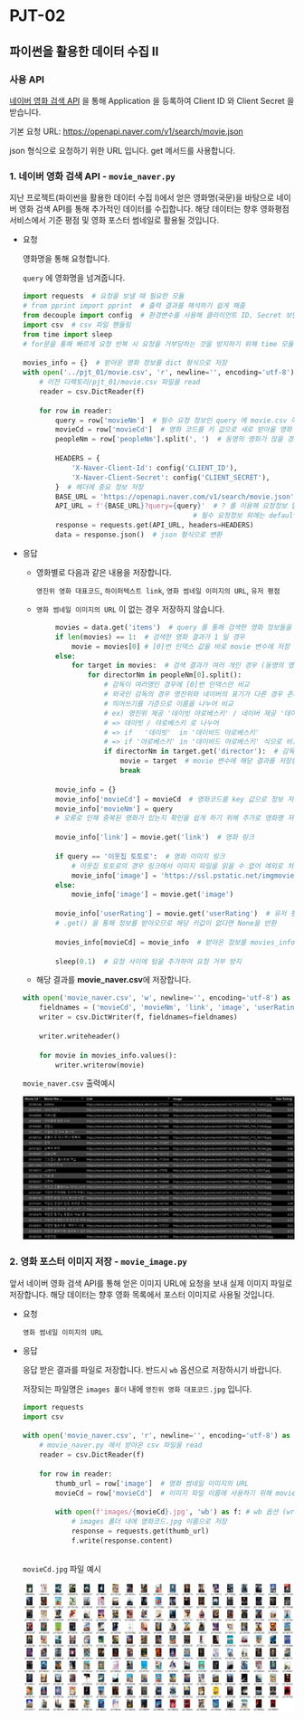 # PJT-02

## 파이썬을 활용한 데이터 수집 II

### 사용 API

[네이버 영화 검색 API](https://developers.naver.com/docs/search/movie/) 을 통해 Application 을 등록하여 Client ID 와 Client Secret 을 받습니다.

기본 요청 URL: https://openapi.naver.com/v1/search/movie.json

json 형식으로 요청하기 위한 URL 입니다. get 메서드를 사용합니다.

### 1. 네이버 영화 검색 API - `movie_naver.py`

지난 프로젝트(파이썬을 활용한 데이터 수집 I)에서 얻은 영화명(국문)을 바탕으로 네이버 영화 검색 API를 통해 추가적인 데이터를 수집합니다. 해당 데이터는 향후 영화평점서비스에서 기준 평점 및 영화 포스터 썸네일로 활용될 것입니다.

- 요청

  영화명을 통해 요청합니다. 

  `query` 에 영화명을 넘겨줍니다.

  ```python
  import requests  # 요청을 보낼 때 필요한 모듈
  # from pprint import pprint  # 출력 결과를 해석하기 쉽게 해줌
  from decouple import config  # 환경변수를 사용해 클라이언트 ID, Secret 보안
  import csv  # csv 파일 핸들링
  from time import sleep
  # for문을 통해 빠르게 요청 반복 시 요청을 거부당하는 것을 방지하기 위해 time 모듈 import
  
  movies_info = {}  # 받아온 영화 정보를 dict 형식으로 저장
  with open('../pjt_01/movie.csv', 'r', newline='', encoding='utf-8') as f:
      # 이전 디렉토리/pjt_01/movie.csv 파일을 read
      reader = csv.DictReader(f)
  
      for row in reader:
          query = row['movieNm']  # 필수 요청 정보인 query 에 movie.csv 에서 받아온 영화명 저장
          movieCd = row['movieCd']  # 영화 코드를 키 값으로 새로 받아올 영화 정보 저장
          peopleNm = row['peopleNm'].split(', ')  # 동명의 영화가 많을 경우 감독 이름을 비교하기 위해
  
          HEADERS = {
              'X-Naver-Client-Id': config('CLIENT_ID'),
              'X-Naver-Client-Secret': config('CLIENT_SECRET'),
          }  # 헤더에 중요 정보 저장
          BASE_URL = 'https://openapi.naver.com/v1/search/movie.json'  # 기본 요청 URL
          API_URL = f'{BASE_URL}?query={query}'  # ? 를 이용해 요청정보 입력
          									# 필수 요청정보 외에는 default 값으로 요청
          response = requests.get(API_URL, headers=HEADERS)
          data = response.json()  # json 형식으로 변환
  ```

- 응답

  - 영화별로 다음과 같은 내용을 저장합니다.

    `영진위 영화 대표코드`, `하이퍼텍스트 link`, `영화 썸네일 이미지의 URL`, `유저 평점`

  - `영화 썸네일 이미지의 URL` 이 없는 경우 저장하지 않습니다.

  ```python
          movies = data.get('items')  # query 를 통해 검색한 영화 정보들을 저장
          if len(movies) == 1:  # 검색한 영화 결과가 1 일 경우
              movie = movies[0] # [0]번 인덱스 값을 바로 movie 변수에 저장
          else:
              for target in movies:  # 검색 결과가 여러 개인 경우 (동명의 영화가 2개 이상)
                  for directorNm in peopleNm[0].split():
                      # 감독이 여러명인 경우에 [0]번 인덱스만 비교
                      # 외국인 감독의 경우 영진위와 네이버의 표기가 다른 경우 존재하므로
                      # 띄어쓰기를 기준으로 이름을 나누어 비교
                      # ex) 영진위 제공 '데이빗 야로베스키' / 네이버 제공 '데이비드 야로베스키'
                      # => 데이빗 / 야로베스키 로 나누어
                      # => if   '데이빗'  in '데이비드 야로베스키'
                      # => if '야로베스키' in '데이비드 야로베스키' 식으로 비교
                      if directorNm in target.get('director'):  # 감독명.split() 중 같은 결과가 있다면
                          movie = target  # movie 변수에 해당 결과를 저장한 뒤 break
                          break
          
          movie_info = {}
          movie_info['movieCd'] = movieCd  # 영화코드를 key 값으로 정보 저장
          movie_info['movieNm'] = query
          # 오류로 인해 중복된 영화가 있는지 확인을 쉽게 하기 위해 추가로 영화명 저장
          
          movie_info['link'] = movie.get('link')  # 영화 링크
          
          if query == '이웃집 토토로':  # 영화 이미지 링크
              # 이웃집 토토로의 경우 링크에서 이미지 파일을 읽을 수 없어 예외로 처리
              movie_info['image'] = 'https://ssl.pstatic.net/imgmovie/mdi/mit110/0187/A8781-00.jpg'
          else:
              movie_info['image'] = movie.get('image')
          
          movie_info['userRating'] = movie.get('userRating')  # 유저 평점
          # .get() 을 통해 정보를 받아오므로 해당 키값이 없다면 None을 반환
          
          movies_info[movieCd] = movie_info  # 받아온 정보를 movies_info dict 에 저장
          
          sleep(0.1)  # 요청 사이에 텀을 추가하여 요청 거부 방지
  ```

  - 해당 결과를 **movie_naver.csv**에 저장합니다.

  ```python
  with open('movie_naver.csv', 'w', newline='', encoding='utf-8') as f:
      fieldnames = ('movieCd', 'movieNm', 'link', 'image', 'userRating')
      writer = csv.DictWriter(f, fieldnames=fieldnames)
      
      writer.writeheader()
  
      for movie in movies_info.values():
          writer.writerow(movie)
  ```

  `movie_naver.csv` 출력예시

  ![movie_naver.PNG](README_images/movie_naver.PNG)

### 2. 영화 포스터 이미지 저장 - `movie_image.py`

앞서 네이버 영화 검색 API를 통해 얻은 이미지 URL에 요청을 보내 실제 이미지 파일로 저장합니다. 해당 데이터는 향후 영화 목록에서 포스터 이미지로 사용될 것입니다.

- 요청

  `영화 썸네일 이미지의 URL`

- 응답

  응답 받은 결과를 파일로 저장합니다. 반드시 `wb` 옵션으로 저장하시기 바랍니다.

  저장되는 파일명은 `images 폴더` 내에 `영진위 영화 대표코드.jpg` 입니다.

  ```python
  import requests
  import csv
  
  with open('movie_naver.csv', 'r', newline='', encoding='utf-8') as f:
      # movie_naver.py 에서 받아온 csv 파일을 read
      reader = csv.DictReader(f)
  
      for row in reader:
          thumb_url = row['image']  # 영화 썸네일 이미지의 URL
          movieCd = row['movieCd']  # 이미지 파일 이름에 사용하기 위해 movieCd 받아옴
  
          with open(f'images/{movieCd}.jpg', 'wb') as f: # wb 옵션 (write binary)
              # images 폴더 내에 영화코드.jpg 이름으로 저장
              response = requests.get(thumb_url)
              f.write(response.content)
              
  ```

  `movieCd.jpg` 파일 예시

  ![movie_image.PNG](README_images/movie_image.PNG)

